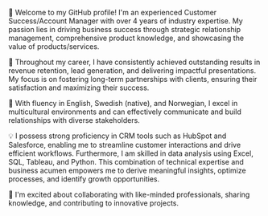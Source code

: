 👋 Welcome to my GitHub profile! I'm an experienced Customer Success/Account Manager with over 4 years of industry expertise. My passion lies in driving business success through strategic relationship management, comprehensive product knowledge, and showcasing the value of products/services.

💼 Throughout my career, I have consistently achieved outstanding results in revenue retention, lead generation, and delivering impactful presentations. My focus is on fostering long-term partnerships with clients, ensuring their satisfaction and maximizing their success.

🌟 With fluency in English, Swedish (native), and Norwegian, I excel in multicultural environments and can effectively communicate and build relationships with diverse stakeholders.

💡 I possess strong proficiency in CRM tools such as HubSpot and Salesforce, enabling me to streamline customer interactions and drive efficient workflows. Furthermore, I am skilled in data analysis using Excel, SQL, Tableau, and Python. This combination of technical expertise and business acumen empowers me to derive meaningful insights, optimize processes, and identify growth opportunities.

🚀 I'm excited about collaborating with like-minded professionals, sharing knowledge, and contributing to innovative projects.
